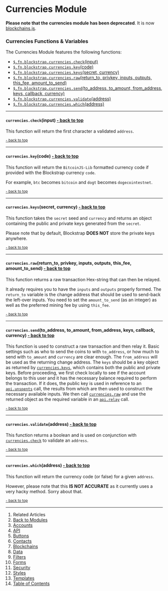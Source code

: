 Currencies Module <a name="docs_home"></a>
==========================================

<span class="alert alert-danger"><strong>Please note that the currencies module has been deprecated</strong>. It is now [blockchains.js](../blockchains/).</span>

### Currencies Functions & Variables

The Currencies Module features the following functions:

* [`$.fn.blockstrap.currencies.check`(input)](#currencies_check)
* [`$.fn.blockstrap.currencies.key`(code)](#currencies_key)
* [`$.fn.blockstrap.currencies.keys`(secret, currency)](#currencies_keys)
* [`$.fn.blockstrap.currencies.raw`(return_to, privkey, inputs, outputs, this_fee, amount_to_send)](#currencies_raw)
* [`$.fn.blockstrap.currencies.send`(to_address, to_amount, from_address, keys, callback, currency)](#currencies_send)
* [`$.fn.blockstrap.currencies.validate`(address)](#currencies_validate)
* [`$.fn.blockstrap.currencies.which`(address)](#currencies_which)

--------------------------------------------------------------------------------

#### `currencies.check`(input) <a name="currencies_check" class="pull-right" href="#docs_home"><i class="glyphicon glyphicon-upload"></i>- back to top</a>

This function will return the first character a validated `address`.

<a href="#docs_home"><small>- back to top</small></a>

--------------------------------------------------------------------------------

#### `currencies.key`(code) <a name="currencies_key" class="pull-right" href="#docs_home"><i class="glyphicon glyphicon-upload"></i>- back to top</a>

This function will return the `BitcoinJS-Lib` formatted currency code if provided with the Blockstrap currency `code`. 

For example, `btc` becomes `bitcoin` and `dogt` becomes `dogecointestnet`.

<a href="#docs_home"><small>- back to top</small></a>

--------------------------------------------------------------------------------

#### `currencies.keys`(secret, currency) <a name="currencies_keys" class="pull-right" href="#docs_home"><i class="glyphicon glyphicon-upload"></i>- back to top</a>

This function takes the `secret` seed and `currency` and returns an object containing the public and private keys generated from the `secret`.

Please note that by default, Blockstrap __DOES NOT__ store the private keys anywhere.

<a href="#docs_home"><small>- back to top</small></a>

--------------------------------------------------------------------------------

#### `currencies.raw`(return_to, privkey, inputs, outputs, this_fee, amount_to_send) <a name="currencies_raw" class="pull-right" href="#docs_home"><i class="glyphicon glyphicon-upload"></i>- back to top</a>

This function returns a raw transaction Hex-string that can then be relayed.

It already requires you to have the `inputs` and `outputs` properly formed. The `return_to` variable is the change address that should be used to send-back the left-over inputs. You need to set the `amount_to_send` (as an integer) as well as the preferred mining fee by using `this_fee`.

<a href="#docs_home"><small>- back to top</small></a>

--------------------------------------------------------------------------------

#### `currencies.send`(to_address, to_amount, from_address, keys, callback, currency) <a name="currencies_send" class="pull-right" href="#docs_home"><i class="glyphicon glyphicon-upload"></i>- back to top</a>

This function is used to construct a raw transaction and then relay it. Basic settings such as who to send the coins to with `to_address`, or how much to send with `to_amount` and `currency` are clear enough. The `from_address` will be used as the returning change address. The `keys` should be a key object as returned by [`currencies.keys`](#currencies_keys), which contains both the public and private keys. Before proceeding, we first check locally to see if the account belongs to this user and it has the necessary balance required to perform the transaction. If it does, the public key is used in reference to an [`api.unspents`](../api/#api_unspents) call, the results from which are then used to construct the necessary available inputs. We then call [`currencies.raw`](#currencies_raw) and use the returned object as the required variable in an [`api.relay`](../api/#api_relay) call.

<a href="#docs_home"><small>- back to top</small></a>

--------------------------------------------------------------------------------

#### `currencies.validate`(address) <a name="currencies_validate" class="pull-right" href="#docs_home"><i class="glyphicon glyphicon-upload"></i>- back to top</a>

This function returns a boolean and is used on conjunction with [`currencies.check`](#currencies_check) to validate an `address`.

<a href="#docs_home"><small>- back to top</small></a>

--------------------------------------------------------------------------------

#### `currencies.which`(address) <a name="currencies_which" class="pull-right" href="#docs_home"><i class="glyphicon glyphicon-upload"></i>- back to top</a>

This function will return the currency code (or false) for a given `address`.

However, please note that this __IS NOT ACCURATE__ as it currently uses a very hacky method. Sorry about that.

<a href="#docs_home"><small>- back to top</small></a>

---

1. Related Articles
2. [Back to Modules](../../modules/)
3. [Accounts](../accounts/)
4. [API](../api/)
5. [Buttons](../buttons/)
6. [Contacts](../contacts/)
7. [Blockchains](../currencies/)
8. [Data](../data/)
9. [Filters](../filters/)
10. [Forms](../forms/)
11. [Security](../security/)
12. [Styles](../styles/)
13. [Templates](../templates/)
14. [Table of Contents](../../../)
